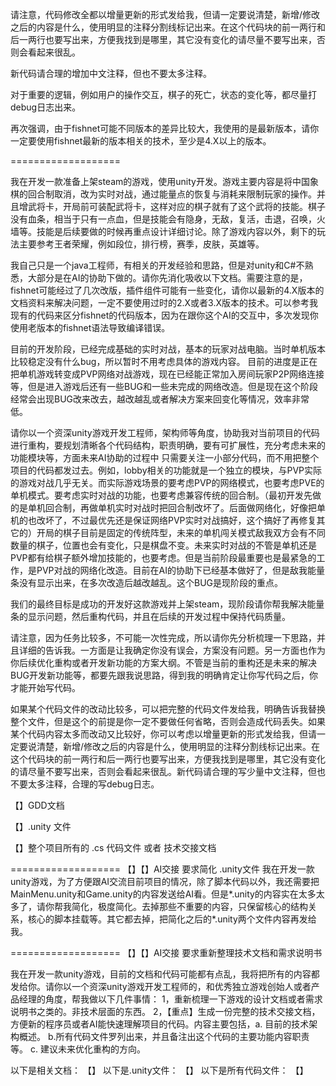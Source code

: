 请注意，代码修改全都以增量更新的形式发给我，但请一定要说清楚，新增/修改之后的内容是什么，使用明显的注释分割线标记出来。在这个代码块的前一两行和后一两行也要写出来，方便我找到是哪里，其它没有变化的请尽量不要写出来，否则会看起来很乱。

新代码请合理的增加中文注释，但也不要太多注释。

对于重要的逻辑，例如用户的操作交互，棋子的死亡，状态的变化等，都尽量打debug日志出来。

再次强调，由于fishnet可能不同版本的差异比较大，我使用的是最新版本，请你一定要使用fishnet最新的版本相关的技术，至少是4.X以上的版本。

===================

我在开发一款准备上架steam的游戏，使用unity开发。游戏主要内容是将中国象棋的回合制取消，改为实时对战，通过能量点的恢复与消耗来限制玩家的操作。并且增武将卡，开局前可装配武将卡，这样对应的棋子就有了这个武将的技能。棋子没有血条，相当于只有一点血，但是技能会有隐身，无敌，复活，击退，召唤，火墙等。技能是后续要做的时候再重点设计详细讨论。除了游戏内容以外，剩下的玩法主要参考王者荣耀，例如段位，排行榜，赛季，皮肤，英雄等。

我自己只是一个java工程师，有相关的开发经验和思路，但是对unity和C#不熟悉，大部分是在AI的协助下做的。请你先消化吸收以下文档。需要注意的是，fishnet可能经过了几次改版，插件组件可能有一些变化，请你以最新的4.X版本的文档资料来解决问题，一定不要使用过时的2.X或者3.X版本的技术。可以参考我现有的代码来区分fishnet的代码版本，因为在跟你这个AI的交互中，多次发现你使用老版本的fishnet语法导致编译错误。

目前的开发阶段，已经完成基础的实时对战，基本的玩家对战电脑。当时单机版本比较稳定没有什么bug，所以暂时不用考虑具体的游戏内容。  目前的进度是正在把单机游戏转变成PVP网络对战游戏，现在已经能正常加入房间玩家P2P网络连接等，但是进入游戏后还有一些BUG和一些未完成的网络改造。但是现在这个阶段经常会出现BUG改来改去，越改越乱或者解决方案来回变化等情况，效率非常低。

请你以一个资深unity游戏开发工程师，架构师等角度，协助我对当前项目的代码进行重构，要规划清晰各个代码结构，职责明确，要有可扩展性，充分考虑未来的功能模块等，方面未来AI协助的过程中 只需要关注一小部分代码，而不用把整个项目的代码都发过去。例如，lobby相关的功能就是一个独立的模块，与PVP实际的游戏对战几乎无关。而实际游戏场景的要考虑PVP的网络模式，也要考虑PVE的单机模式。要考虑实时对战的功能，也要考虑兼容传统的回合制。（最初开发先做的是单机回合制，再做单机实时对战时把回合制改坏了。后面做网络化，好像把单机的也改坏了，不过最优先还是保证网络PVP实时对战搞好，这个搞好了再修复其它的）开局的棋子目前是固定的传统阵型，未来的单机闯关模式敌我双方会有不同数量的棋子，位置也会有变化，只是棋盘不变。未来实时对战的不管是单机还是PVP都有给棋子额外增加技能的，也要考虑。但是当前阶段最重要也是最紧急的工作，是PVP对战的网络化改造。目前在AI的协助下已经基本做好了，但是敌我能量条没有显示出来，在多次改造后越改越乱。这个BUG是现阶段的重点。

我们的最终目标是成功的开发好这款游戏并上架steam，现阶段请你帮我解决能量条的显示问题，然后重构代码，并且在后续的开发过程中保持代码质量。

请注意，因为任务比较多，不可能一次性完成，所以请你先分析梳理一下思路，并且详细的告诉我。一方面是让我确定你没有误会，方案没有问题。另一方面也作为你后续优化重构或者开发新功能的方案大纲。不管是当前的重构还是未来的解决BUG开发新功能等，都要先跟我说思路，得到我的明确肯定让你写代码之后，你才能开始写代码。

如果某个代码文件的改动比较多，可以把完整的代码文件发给我，明确告诉我替换整个文件，但是这个的前提是你一定不要做任何省略，否则会造成代码丢失。如果某个代码内容太多而改动又比较好，你可以考虑以增量更新的形式发给我，但请一定要说清楚，新增/修改之后的内容是什么，使用明显的注释分割线标记出来。在这个代码块的前一两行和后一两行也要写出来，方便我找到是哪里，其它没有变化的请尽量不要写出来，否则会看起来很乱。新代码请合理的写少量中文注释，但也不要太多注释，合理的写debug日志。


【】GDD文档

【】.unity 文件

【】整个项目所有的 .cs 代码文件    或者   技术交接文档



===================
【】【】AI交接   要求简化 .unity文件
我在开发一款unity游戏，为了方便跟AI交流目前项目的情况，除了脚本代码以外，我还需要把MainMenu.unity和Game.unity的内容发送给AI看。但是*.unity的内容实在太多太多了，请你帮我简化，极度简化。去掉那些不重要的内容，只保留核心的结构关系，核心的脚本挂载等。其它都去掉，把简化之后的*.unity两个文件内容再发给我。


===================
【】【】AI交接  要求重新整理技术文档和需求说明书

我在开发一款unity游戏，目前的文档和代码可能都有点乱，我将把所有的内容都发给你。请你以一个资深unity游戏开发工程师的，和优秀独立游戏创始人或者产品经理的角度，帮我做以下几件事情：
1，重新梳理一下游戏的设计文档或者需求说明书之类的。非技术层面的东西。
2，【重点】生成一份完整的技术交接文档，方便新的程序员或者AI能快速理解项目的代码。内容主要包括，a. 目前的技术架构概述。 b.所有代码文件罗列出来，并且备注出这个代码的主要功能内容职责等。 c. 建议未来优化重构的方向。

以下是相关文档：
【】
以下是.unity文件：
【】
以下是所有代码文件：
【】